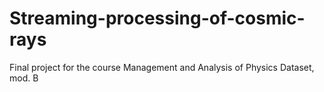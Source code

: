# Streaming-processing-of-cosmic-rays
Final project for the course Management and Analysis of Physics Dataset, mod. B
